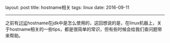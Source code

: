 layout: post
title: hostname相关 
tags: linux
date: 2016-09-11

---
之前有[讨论](/2016/04/host-ip)hostname在jdk中是怎么使用的，这回想说的是，在linux机器上，关于hostname相关的一些tips，都是很简单的常识，但有些时候会给我们查问题带来帮助。
<!--more-->

